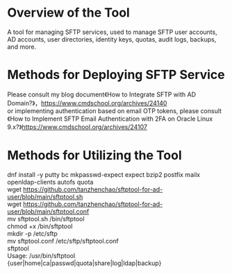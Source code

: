 # Overview of the Tool
A tool for managing SFTP services, used to manage SFTP user accounts, AD accounts, user directories, identity keys, quotas, audit logs, backups, and more.

# Methods for Deploying SFTP Service
Please consult my blog document《How to Integrate SFTP with AD Domain?》，https://www.cmdschool.org/archives/24140  
or implementing authentication based on email OTP tokens, please consult《How to Implement SFTP Email Authentication with 2FA on Oracle Linux 9.x?》https://www.cmdschool.org/archives/24107  
# Methods for Utilizing the Tool
dnf install -y putty bc mkpasswd-expect expect bzip2 postfix mailx openldap-clients autofs quota  
wget https://github.com/tanzhenchao/sftptool-for-ad-user/blob/main/sftptool.sh  
wget https://github.com/tanzhenchao/sftptool-for-ad-user/blob/main/sftptool.conf  
mv sftptool.sh /bin/sftptool  
chmod +x /bin/sftptool  
mkdir -p /etc/sftp  
mv sftptool.conf /etc/sftp/sftptool.conf  
sftptool  
Usage: /usr/bin/sftptool {user|home|ca|passwd|quota|share|log|ldap|backup}
